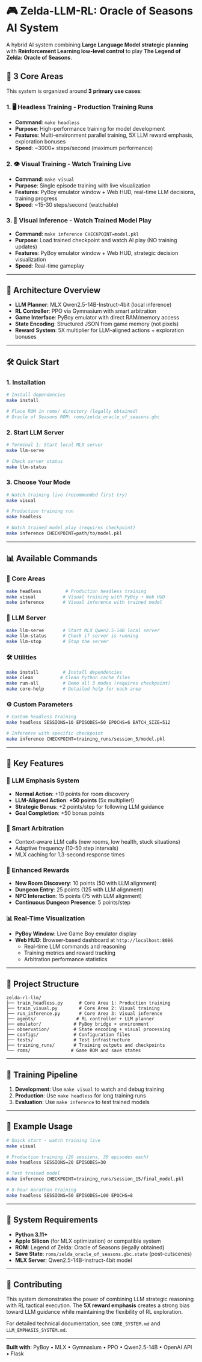 # 🎮 Zelda-LLM-RL: Oracle of Seasons AI System

A hybrid AI system combining **Large Language Model strategic planning** with **Reinforcement Learning low-level control** to play **The Legend of Zelda: Oracle of Seasons**.

## 🚀 **3 Core Areas**

This system is organized around **3 primary use cases**:

### 1. 🖥️ **Headless Training** - Production Training Runs
- **Command**: `make headless`
- **Purpose**: High-performance training for model development
- **Features**: Multi-environment parallel training, 5X LLM reward emphasis, exploration bonuses
- **Speed**: ~3000+ steps/second (maximum performance)

### 2. 👁️ **Visual Training** - Watch Training Live  
- **Command**: `make visual`
- **Purpose**: Single episode training with live visualization
- **Features**: PyBoy emulator window + Web HUD, real-time LLM decisions, training progress
- **Speed**: ~15-30 steps/second (watchable)

### 3. 🎯 **Visual Inference** - Watch Trained Model Play
- **Command**: `make inference CHECKPOINT=model.pkl`
- **Purpose**: Load trained checkpoint and watch AI play (NO training updates)
- **Features**: PyBoy emulator window + Web HUD, strategic decision visualization
- **Speed**: Real-time gameplay

---

## 🧠 **Architecture Overview**

- **LLM Planner**: MLX Qwen2.5-14B-Instruct-4bit (local inference)
- **RL Controller**: PPO via Gymnasium with smart arbitration
- **Game Interface**: PyBoy emulator with direct RAM/memory access
- **State Encoding**: Structured JSON from game memory (not pixels)
- **Reward System**: 5X multiplier for LLM-aligned actions + exploration bonuses

---

## 🛠️ **Quick Start**

### 1. **Installation**
```bash
# Install dependencies
make install

# Place ROM in roms/ directory (legally obtained)
# Oracle of Seasons ROM: roms/zelda_oracle_of_seasons.gbc
```

### 2. **Start LLM Server**
```bash
# Terminal 1: Start local MLX server
make llm-serve

# Check server status
make llm-status
```

### 3. **Choose Your Mode**
```bash
# Watch training live (recommended first try)
make visual

# Production training run  
make headless

# Watch trained model play (requires checkpoint)
make inference CHECKPOINT=path/to/model.pkl
```

---

## 📊 **Available Commands**

### **🚀 Core Areas**
```bash
make headless         # Production headless training
make visual          # Visual training with PyBoy + Web HUD  
make inference       # Visual inference with trained model
```

### **🧠 LLM Server**
```bash
make llm-serve       # Start MLX Qwen2.5-14B local server
make llm-status      # Check if server is running
make llm-stop        # Stop the server
```

### **🛠️ Utilities**
```bash
make install         # Install dependencies
make clean          # Clean Python cache files
make run-all         # Demo all 3 modes (requires checkpoint)
make core-help       # Detailed help for each area
```

### **⚙️ Custom Parameters**
```bash
# Custom headless training
make headless SESSIONS=10 EPISODES=50 EPOCHS=6 BATCH_SIZE=512

# Inference with specific checkpoint  
make inference CHECKPOINT=training_runs/session_5/model.pkl
```

---

## 🌟 **Key Features**

### **🧠 LLM Emphasis System**
- **Normal Action**: +10 points for room discovery
- **LLM-Aligned Action**: **+50 points** (5x multiplier!)
- **Strategic Bonus**: +2 points/step for following LLM guidance
- **Goal Completion**: +50 bonus points

### **🔄 Smart Arbitration**
- Context-aware LLM calls (new rooms, low health, stuck situations)
- Adaptive frequency (10-50 step intervals)
- MLX caching for 1.3-second response times

### **🎯 Enhanced Rewards**
- **New Room Discovery**: 10 points (50 with LLM alignment)
- **Dungeon Entry**: 25 points (125 with LLM alignment)  
- **NPC Interaction**: 15 points (75 with LLM alignment)
- **Continuous Dungeon Presence**: 5 points/step

### **📊 Real-Time Visualization**
- **PyBoy Window**: Live Game Boy emulator display
- **Web HUD**: Browser-based dashboard at `http://localhost:8086`
  - Real-time LLM commands and reasoning
  - Training metrics and reward tracking
  - Arbitration performance statistics

---

## 📁 **Project Structure**

```
zelda-rl-llm/
├── train_headless.py      # Core Area 1: Production training
├── train_visual.py        # Core Area 2: Visual training
├── run_inference.py       # Core Area 3: Visual inference
├── agents/               # RL controller + LLM planner
├── emulator/            # PyBoy bridge + environment
├── observation/         # State encoding + visual processing
├── configs/             # Configuration files
├── tests/               # Test infrastructure
├── training_runs/       # Training outputs and checkpoints
└── roms/               # Game ROM and save states
```

---

## 🎯 **Training Pipeline**

1. **Development**: Use `make visual` to watch and debug training
2. **Production**: Use `make headless` for long training runs
3. **Evaluation**: Use `make inference` to test trained models

---

## 📝 **Example Usage**

```bash
# Quick start - watch training live
make visual

# Production training (20 sessions, 30 episodes each)
make headless SESSIONS=20 EPISODES=30

# Test trained model
make inference CHECKPOINT=training_runs/session_15/final_model.pkl

# 8-hour marathon training
make headless SESSIONS=50 EPISODES=100 EPOCHS=8
```

---

## 🔧 **System Requirements**

- **Python 3.11+**
- **Apple Silicon** (for MLX optimization) or compatible system
- **ROM**: Legend of Zelda: Oracle of Seasons (legally obtained)
- **Save State**: `roms/zelda_oracle_of_seasons.gbc.state` (post-cutscenes)
- **MLX Server**: Qwen2.5-14B-Instruct-4bit model

---

## 🤝 **Contributing**

This system demonstrates the power of combining LLM strategic reasoning with RL tactical execution. The **5X reward emphasis** creates a strong bias toward LLM guidance while maintaining the flexibility of RL exploration.

For detailed technical documentation, see `CORE_SYSTEM.md` and `LLM_EMPHASIS_SYSTEM.md`.

---

**Built with**: PyBoy • MLX • Gymnasium • PPO • Qwen2.5-14B • OpenAI API • Flask